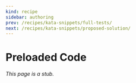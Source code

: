 ```yaml
---
kind: recipe
sidebar: authoring
prev: /recipes/kata-snippets/full-tests/
next: /recipes/kata-snippets/proposed-solution/
---
```


# Preloaded Code

_This page is a stub._